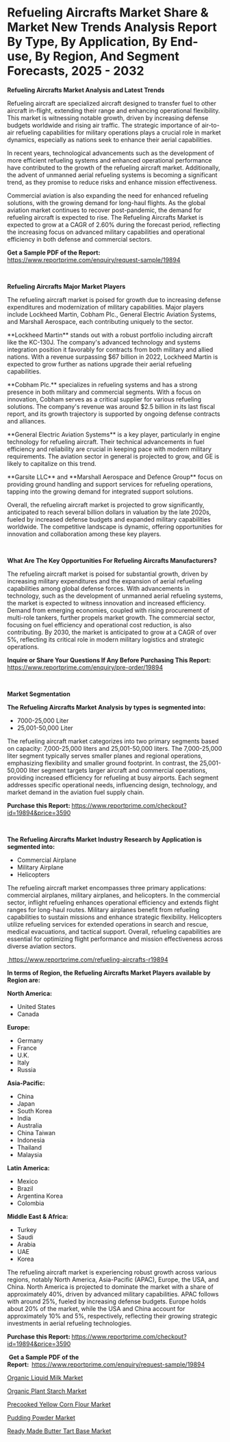 <p><h1>Refueling Aircrafts Market Share & Market New Trends Analysis Report By Type, By Application, By End-use, By Region, And Segment Forecasts, 2025 - 2032</h1></p><p><strong>Refueling Aircrafts Market Analysis and Latest Trends</strong></p>
<p><p>Refueling aircraft are specialized aircraft designed to transfer fuel to other aircraft in-flight, extending their range and enhancing operational flexibility. This market is witnessing notable growth, driven by increasing defense budgets worldwide and rising air traffic. The strategic importance of air-to-air refueling capabilities for military operations plays a crucial role in market dynamics, especially as nations seek to enhance their aerial capabilities.</p><p>In recent years, technological advancements such as the development of more efficient refueling systems and enhanced operational performance have contributed to the growth of the refueling aircraft market. Additionally, the advent of unmanned aerial refueling systems is becoming a significant trend, as they promise to reduce risks and enhance mission effectiveness.</p><p>Commercial aviation is also expanding the need for enhanced refueling solutions, with the growing demand for long-haul flights. As the global aviation market continues to recover post-pandemic, the demand for refueling aircraft is expected to rise. The Refueling Aircrafts Market is expected to grow at a CAGR of 2.60% during the forecast period, reflecting the increasing focus on advanced military capabilities and operational efficiency in both defense and commercial sectors.</p></p>
<p><strong>Get a Sample PDF of the Report:&nbsp;</strong> <a href="https://www.reportprime.com/enquiry/request-sample/19894?utm_campaign=3186&utm_medium=2&utm_source=Github&utm_content=ia&utm_term=17032025&utm_id=refueling-aircrafts">https://www.reportprime.com/enquiry/request-sample/19894</a></p>
<p>&nbsp;</p>
<p><strong>Refueling Aircrafts Major Market Players</strong></p>
<p><p>The refueling aircraft market is poised for growth due to increasing defense expenditures and modernization of military capabilities. Major players include Lockheed Martin, Cobham Plc., General Electric Aviation Systems, and Marshall Aerospace, each contributing uniquely to the sector.</p><p>**Lockheed Martin** stands out with a robust portfolio including aircraft like the KC-130J. The company's advanced technology and systems integration position it favorably for contracts from both military and allied nations. With a revenue surpassing $67 billion in 2022, Lockheed Martin is expected to grow further as nations upgrade their aerial refueling capabilities.</p><p>**Cobham Plc.** specializes in refueling systems and has a strong presence in both military and commercial segments. With a focus on innovation, Cobham serves as a critical supplier for various refueling solutions. The company's revenue was around $2.5 billion in its last fiscal report, and its growth trajectory is supported by ongoing defense contracts and alliances.</p><p>**General Electric Aviation Systems** is a key player, particularly in engine technology for refueling aircraft. Their technical advancements in fuel efficiency and reliability are crucial in keeping pace with modern military requirements. The aviation sector in general is projected to grow, and GE is likely to capitalize on this trend.</p><p>**Garsite LLC** and **Marshall Aerospace and Defence Group** focus on providing ground handling and support services for refueling operations, tapping into the growing demand for integrated support solutions.</p><p>Overall, the refueling aircraft market is projected to grow significantly, anticipated to reach several billion dollars in valuation by the late 2020s, fueled by increased defense budgets and expanded military capabilities worldwide. The competitive landscape is dynamic, offering opportunities for innovation and collaboration among these key players.</p></p>
<p>&nbsp;</p>
<p><strong>What Are The Key Opportunities For Refueling Aircrafts Manufacturers?</strong></p>
<p><p>The refueling aircraft market is poised for substantial growth, driven by increasing military expenditures and the expansion of aerial refueling capabilities among global defense forces. With advancements in technology, such as the development of unmanned aerial refueling systems, the market is expected to witness innovation and increased efficiency. Demand from emerging economies, coupled with rising procurement of multi-role tankers, further propels market growth. The commercial sector, focusing on fuel efficiency and operational cost reduction, is also contributing. By 2030, the market is anticipated to grow at a CAGR of over 5%, reflecting its critical role in modern military logistics and strategic operations.</p></p>
<p><strong>Inquire or Share Your Questions If Any Before Purchasing This Report:</strong> <a href="https://www.reportprime.com/enquiry/pre-order/19894?utm_campaign=3186&utm_medium=2&utm_source=Github&utm_content=ia&utm_term=17032025&utm_id=refueling-aircrafts">https://www.reportprime.com/enquiry/pre-order/19894</a></p>
<p>&nbsp;</p>
<p><strong>Market Segmentation</strong></p>
<p><strong>The Refueling Aircrafts Market Analysis by types is segmented into:</strong></p>
<p><ul><li>7000-25,000 Liter</li><li>25,001-50,000 Liter</li></ul></p>
<p><p>The refueling aircraft market categorizes into two primary segments based on capacity: 7,000-25,000 liters and 25,001-50,000 liters. The 7,000-25,000 liter segment typically serves smaller planes and regional operations, emphasizing flexibility and smaller ground footprint. In contrast, the 25,001-50,000 liter segment targets larger aircraft and commercial operations, providing increased efficiency for refueling at busy airports. Each segment addresses specific operational needs, influencing design, technology, and market demand in the aviation fuel supply chain.</p></p>
<p><strong>Purchase this Report:&nbsp;</strong><a href="https://www.reportprime.com/checkout?id=19894&price=3590&utm_campaign=3186&utm_medium=2&utm_source=Github&utm_content=ia&utm_term=17032025&utm_id=refueling-aircrafts">https://www.reportprime.com/checkout?id=19894&price=3590</a></p>
<p>&nbsp;</p>
<p><strong>The Refueling Aircrafts Market Industry Research by Application is segmented into:</strong></p>
<p><ul><li>Commercial Airplane</li><li>Military Airplane</li><li>Helicopters</li></ul></p>
<p><p>The refueling aircraft market encompasses three primary applications: commercial airplanes, military airplanes, and helicopters. In the commercial sector, inflight refueling enhances operational efficiency and extends flight ranges for long-haul routes. Military airplanes benefit from refueling capabilities to sustain missions and enhance strategic flexibility. Helicopters utilize refueling services for extended operations in search and rescue, medical evacuations, and tactical support. Overall, refueling capabilities are essential for optimizing flight performance and mission effectiveness across diverse aviation sectors.</p></p>
<p><a href="https://www.reportprime.com/refueling-aircrafts-r19894?utm_campaign=3186&utm_medium=2&utm_source=Github&utm_content=ia&utm_term=17032025&utm_id=refueling-aircrafts">&nbsp;https://www.reportprime.com/refueling-aircrafts-r19894</a></p>
<p><strong>In terms of Region, the Refueling Aircrafts Market Players available by Region are:</strong></p>
<p>
    <p> <strong> North America: </strong>
        <ul>
            <li>United States</li>
            <li>Canada</li>
        </ul>
        </p> 
    <p> <strong> Europe: </strong>
        <ul>
            <li>Germany</li>
            <li>France</li>
            <li>U.K.</li>
            <li>Italy</li>
            <li>Russia</li>
        </ul>
        </p> 
    <p> <strong> Asia-Pacific: </strong>
        <ul>
            <li>China</li>
            <li>Japan</li>
            <li>South Korea</li>
            <li>India</li>
            <li>Australia</li>
            <li>China Taiwan</li>
            <li>Indonesia</li>
            <li>Thailand</li>
            <li>Malaysia</li>
        </ul>
        </p> 
    <p> <strong> Latin America: </strong>
        <ul>
            <li>Mexico</li>
            <li>Brazil</li>
            <li>Argentina Korea</li>
            <li>Colombia</li>
        </ul>
        </p> 
    <p> <strong> Middle East & Africa: </strong>
        <ul>
            <li>Turkey</li>
            <li>Saudi</li>
            <li>Arabia</li>
            <li>UAE</li>
            <li>Korea</li>
        </ul>
    </p>
    </p>
<p><p>The refueling aircraft market is experiencing robust growth across various regions, notably North America, Asia-Pacific (APAC), Europe, the USA, and China. North America is projected to dominate the market with a share of approximately 40%, driven by advanced military capabilities. APAC follows with around 25%, fueled by increasing defense budgets. Europe holds about 20% of the market, while the USA and China account for approximately 10% and 5%, respectively, reflecting their growing strategic investments in aerial refueling technologies.</p></p>
<p><strong>Purchase this Report: </strong><a href="https://www.reportprime.com/checkout?id=19894&price=3590&utm_campaign=3186&utm_medium=2&utm_source=Github&utm_content=ia&utm_term=17032025&utm_id=refueling-aircrafts">https://www.reportprime.com/checkout?id=19894&price=3590</a></p>
<p>&nbsp;<strong>Get a Sample PDF of the Report:&nbsp;&nbsp;</strong><a href="https://www.reportprime.com/enquiry/request-sample/19894?utm_campaign=3186&utm_medium=2&utm_source=Github&utm_content=ia&utm_term=17032025&utm_id=refueling-aircrafts">https://www.reportprime.com/enquiry/request-sample/19894</a></p>
<p><strong></strong></p>
<p><p><a href="https://www.linkedin.com/pulse/impact-change-trends-global-organic-liquid-milk-market-iskcf?utm_campaign=3186&utm_medium=2&utm_source=Github&utm_content=ia&utm_term=17032025&utm_id=refueling-aircrafts">Organic Liquid Milk Market</a></p><p><a href="https://www.linkedin.com/pulse/comprehensive-organic-plant-starch-market-overview-wecgc?utm_campaign=3186&utm_medium=2&utm_source=Github&utm_content=ia&utm_term=17032025&utm_id=refueling-aircrafts">Organic Plant Starch Market</a></p><p><a href="https://www.linkedin.com/pulse/regional-segment-trends-precooked-yellow-corn-flour-market-2025-tecic?utm_campaign=3186&utm_medium=2&utm_source=Github&utm_content=ia&utm_term=17032025&utm_id=refueling-aircrafts">Precooked Yellow Corn Flour Market</a></p><p><a href="https://www.linkedin.com/pulse/pudding-powder-value-chain-analysis-from-raw-materials-end-user-nrdme?utm_campaign=3186&utm_medium=2&utm_source=Github&utm_content=ia&utm_term=17032025&utm_id=refueling-aircrafts">Pudding Powder Market</a></p><p><a href="https://www.linkedin.com/pulse/forecast-ready-made-butter-tart-base-market-from-2025-2032-rapid-ibs7e?utm_campaign=3186&utm_medium=2&utm_source=Github&utm_content=ia&utm_term=17032025&utm_id=refueling-aircrafts">Ready Made Butter Tart Base Market</a></p></p>